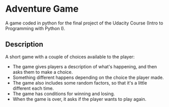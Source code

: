 # Adventure Game

A game coded in python for the final project of the Udacity Course (Intro to Programming with Python I).

## Description
A short game with a couple of choices available to the player:
- The game gives players a description of what's happening, and then asks them to make a choice.
- Something different happens depending on the choice the player made.
- The game also includes some random factors, so that it's a little different each time.
- The game has conditions for winning and losing.
- When the game is over, it asks if the player wants to play again.
